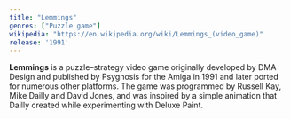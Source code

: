 ```yaml
---
title: "Lemmings"
genres: ["Puzzle game"]
wikipedia: "https://en.wikipedia.org/wiki/Lemmings_(video_game)"
release: '1991'
---
```

**Lemmings** is a puzzle–strategy video game originally developed by DMA Design and published by Psygnosis for the Amiga in 1991 and later ported for numerous other platforms. The game was programmed by Russell Kay, Mike Dailly and David Jones, and was inspired by a simple animation that Dailly created while experimenting with Deluxe Paint.